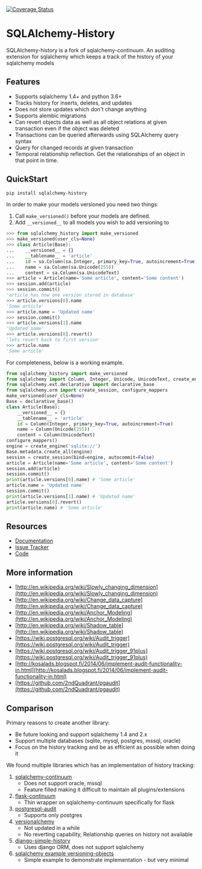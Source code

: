 [![Coverage Status](https://coveralls.io/repos/github/corridor/sqlalchemy-history/badge.svg)](https://coveralls.io/github/corridor/sqlalchemy-history)

# SQLAlchemy-History

SQLAlchemy-history is a fork of sqlalchemy-continuum.
An auditing extension for sqlalchemy which keeps a track of the history of your sqlalchemy models

## Features

- Supports sqlalchemy 1.4+ and python 3.6+
- Tracks history for inserts, deletes, and updates
- Does not store updates which don't change anything
- Supports alembic migrations
- Can revert objects data as well as all object relations at given transaction even if the object was deleted
- Transactions can be queried afterwards using SQLAlchemy query syntax
- Query for changed records at given transaction
- Temporal relationship reflection. Get the relationships of an object in that point in time.

## QuickStart

```sh
pip install sqlalchemy-history
```

In order to make your models versioned you need two things:

1. Call `make_versioned()` before your models are defined.
2. Add `__versioned__` to all models you wish to add versioning to

```python
>>> from sqlalchemy_history import make_versioned
>>> make_versioned(user_cls=None)
>>> class Article(Base):
...    __versioned__ = {}
...    __tablename__ = 'article'
...    id = sa.Column(sa.Integer, primary_key=True, autoincrement=True)
...    name = sa.Column(sa.Unicode(255))
...    content = sa.Column(sa.UnicodeText)
>>> article = Article(name='Some article', content='Some content')
>>> session.add(article)
>>> session.commit()
'article has now one version stored in database'
>>> article.versions[0].name
'Some article'
>>> article.name = 'Updated name'
>>> session.commit()
>>> article.versions[1].name
'Updated name'
>>> article.versions[0].revert()
'lets revert back to first version'
>>> article.name
'Some article'
```

For completeness, below is a working example.

```python
from sqlalchemy_history import make_versioned
from sqlalchemy import Column, Integer, Unicode, UnicodeText, create_engine
from sqlalchemy.ext.declarative import declarative_base
from sqlalchemy.orm import create_session, configure_mappers
make_versioned(user_cls=None)
Base = declarative_base()
class Article(Base):
    __versioned__ = {}
    __tablename__ = 'article'
    id = Column(Integer, primary_key=True, autoincrement=True)
    name = Column(Unicode(255))
    content = Column(UnicodeText)
configure_mappers()
engine = create_engine('sqlite://')
Base.metadata.create_all(engine)
session = create_session(bind=engine, autocommit=False)
article = Article(name='Some article', content='Some content')
session.add(article)
session.commit()
print(article.versions[0].name) # 'Some article'
article.name = 'Updated name'
session.commit()
print(article.versions[1].name) # 'Updated name'
article.versions[0].revert()
print(article.name) # 'Some article'
```

## Resources

- [Documentation](https://sqlalchemy-continuum.readthedocs.io/)
- [Issue Tracker](http://github.com/corridor/sqlalchemy-history/issues)
- [Code](http://github.com/corridor/sqlalchemy-history/)

## More information

- [http://en.wikipedia.org/wiki/Slowly_changing_dimension](http://en.wikipedia.org/wiki/Slowly_changing_dimension)
- [http://en.wikipedia.org/wiki/Change_data_capture](http://en.wikipedia.org/wiki/Change_data_capture)
- [http://en.wikipedia.org/wiki/Anchor_Modeling](http://en.wikipedia.org/wiki/Anchor_Modeling)
- [http://en.wikipedia.org/wiki/Shadow_table](http://en.wikipedia.org/wiki/Shadow_table)
- [https://wiki.postgresql.org/wiki/Audit_trigger](https://wiki.postgresql.org/wiki/Audit_trigger)
- [https://wiki.postgresql.org/wiki/Audit_trigger_91plus](https://wiki.postgresql.org/wiki/Audit_trigger_91plus)
- [http://kosalads.blogspot.fi/2014/06/implement-audit-functionality-in.html](http://kosalads.blogspot.fi/2014/06/implement-audit-functionality-in.html)
- [https://github.com/2ndQuadrant/pgaudit](https://github.com/2ndQuadrant/pgaudit)

## Comparison

Primary reasons to create another library:

- Be future looking and support sqlalchemy 1.4 and 2.x
- Support multiple databases (sqlite, mysql, postgres, mssql, oracle)
- Focus on the history tracking and be as efficient as possible when doing it

We found multiple libraries which has an implementation of history tracking:

1. [sqlalchemy-continuum](https://github.com/kvesteri/sqlalchemy-continuum)
   - Does not support oracle, mssql
   - Feature filled making it difficult to maintain all plugins/extensions
2. [flask-continuum](https://github.com/bprinty/flask-continuum)
   - Thin wrapper on sqlalchemy-continuum specifically for flask
3. [postgresql-audit](https://github.com/kvesteri/postgresql-audit)
   - Supports only postgres
4. [versionalchemy](https://github.com/NerdWalletOSS/versionalchemy)
   - Not updated in a while
   - No reverting capability, Relationship queries on history not available
5. [django-simple-history](https://github.com/jazzband/django-simple-history)
   - Uses django ORM, does not support sqlalchemy
6. [sqlalchemy example versioning-objects](http://docs.sqlalchemy.org/en/latest/orm/examples.html#versioning-objects)
   - Simple example to demonstrate implementation - but very minimal

